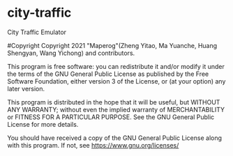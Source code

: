 # city-traffic
City Traffic Emulator

#Copyright
Copyright 2021 "Maperog"(Zheng Yitao, Ma Yuanche, Huang Shengyan, Wang Yichong) and contributors.

This program is free software: you can redistribute it and/or modify
    it under the terms of the GNU General Public License as published by
the Free Software Foundation, either version 3 of the License, or
(at your option) any later version.

This program is distributed in the hope that it will be useful,
but WITHOUT ANY WARRANTY; without even the implied warranty of
MERCHANTABILITY or FITNESS FOR A PARTICULAR PURPOSE.  See the
GNU General Public License for more details.

You should have received a copy of the GNU General Public License
along with this program.  If not, see <https://www.gnu.org/licenses/>

